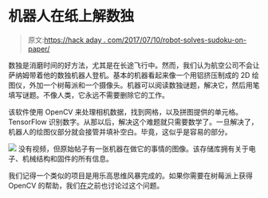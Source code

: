 # 机器人在纸上解数独

> 原文:[https://hack aday . com/2017/07/10/robot-solves-sudoku-on-paper/](https://hackaday.com/2017/07/10/robot-solves-sudoku-on-paper/)

数独是消磨时间的好方法，尤其是在长途飞行中。然而，我们认为航空公司不会让萨纳姆带着他的数独机器人登机。基本的机器看起来像一个用铝挤压制成的 2D 绘图仪，外加一个树莓派和一个摄像头。机器可以阅读数独谜题，解决它，然后用笔填写谜题。不像人类，它永远不需要删除它的工作。

该软件使用 OpenCV 来处理相机数据，找到网格，以及拼图提供的单元格。TensorFlow 识别数字。从那以后，解决这个难题就只需要数学了。一旦解决了，机器人的绘图仪部分就会接管并填补空白。毕竟，这似乎是容易的部分。

[![](../Images/3cd7b0b55b31043ce7f9aeb8d76b9aa5.png)](https://hackaday.com/wp-content/uploads/2017/07/68747470733a2f2f6d656469612e67697068792e636f6d2f6d656469612f78554f727736495a4b75526c4477737465452f3230302e676966.gif) 没有视频，但原始帖子有一张机器在做它的事情的图像。该存储库拥有关于电子、机械结构和固件的所有信息。

我们记得一个类似的项目是用乐高思维风暴完成的。如果你需要在树莓派上获得 OpenCV 的帮助，我们[在](https://hackaday.com/2013/03/04/using-opencv-with-the-raspberry-pi/)之前也讨论过这个问题。